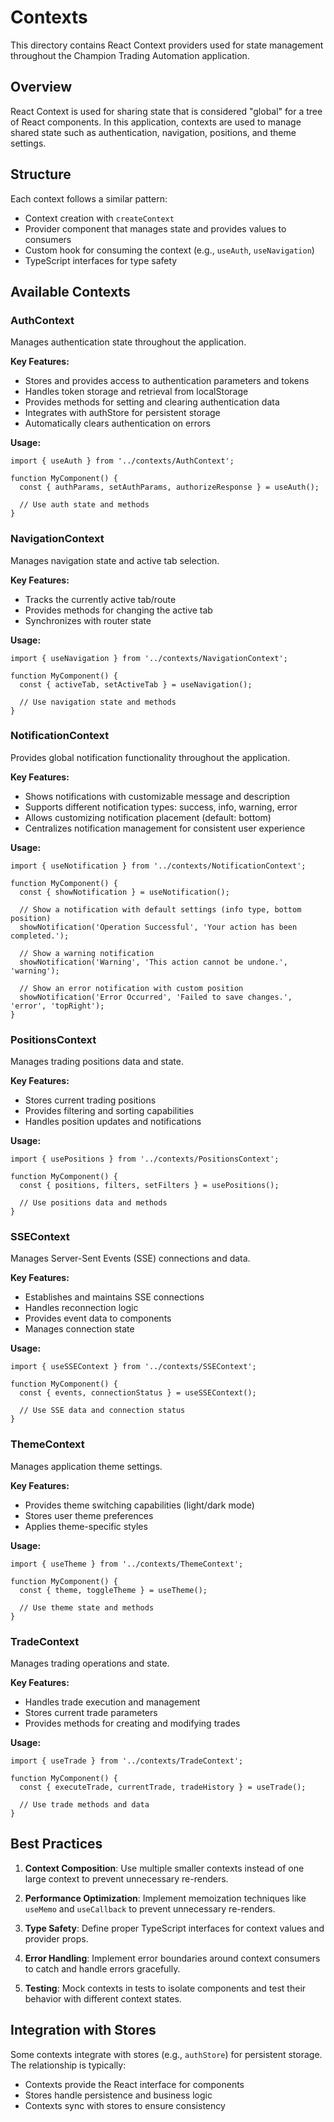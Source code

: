 # Contexts

This directory contains React Context providers used for state management throughout the Champion Trading Automation application.

## Overview

React Context is used for sharing state that is considered "global" for a tree of React components. In this application, contexts are used to manage shared state such as authentication, navigation, positions, and theme settings.

## Structure

Each context follows a similar pattern:

- Context creation with `createContext`
- Provider component that manages state and provides values to consumers
- Custom hook for consuming the context (e.g., `useAuth`, `useNavigation`)
- TypeScript interfaces for type safety

## Available Contexts

### AuthContext

Manages authentication state throughout the application.

**Key Features:**
- Stores and provides access to authentication parameters and tokens
- Handles token storage and retrieval from localStorage
- Provides methods for setting and clearing authentication data
- Integrates with authStore for persistent storage
- Automatically clears authentication on errors

**Usage:**
```tsx
import { useAuth } from '../contexts/AuthContext';

function MyComponent() {
  const { authParams, setAuthParams, authorizeResponse } = useAuth();
  
  // Use auth state and methods
}
```

### NavigationContext

Manages navigation state and active tab selection.

**Key Features:**
- Tracks the currently active tab/route
- Provides methods for changing the active tab
- Synchronizes with router state

**Usage:**
```tsx
import { useNavigation } from '../contexts/NavigationContext';

function MyComponent() {
  const { activeTab, setActiveTab } = useNavigation();
  
  // Use navigation state and methods
}
```

### NotificationContext

Provides global notification functionality throughout the application.

**Key Features:**
- Shows notifications with customizable message and description
- Supports different notification types: success, info, warning, error
- Allows customizing notification placement (default: bottom)
- Centralizes notification management for consistent user experience

**Usage:**
```tsx
import { useNotification } from '../contexts/NotificationContext';

function MyComponent() {
  const { showNotification } = useNotification();
  
  // Show a notification with default settings (info type, bottom position)
  showNotification('Operation Successful', 'Your action has been completed.');
  
  // Show a warning notification
  showNotification('Warning', 'This action cannot be undone.', 'warning');
  
  // Show an error notification with custom position
  showNotification('Error Occurred', 'Failed to save changes.', 'error', 'topRight');
}
```

### PositionsContext

Manages trading positions data and state.

**Key Features:**
- Stores current trading positions
- Provides filtering and sorting capabilities
- Handles position updates and notifications

**Usage:**
```tsx
import { usePositions } from '../contexts/PositionsContext';

function MyComponent() {
  const { positions, filters, setFilters } = usePositions();
  
  // Use positions data and methods
}
```

### SSEContext

Manages Server-Sent Events (SSE) connections and data.

**Key Features:**
- Establishes and maintains SSE connections
- Handles reconnection logic
- Provides event data to components
- Manages connection state

**Usage:**
```tsx
import { useSSEContext } from '../contexts/SSEContext';

function MyComponent() {
  const { events, connectionStatus } = useSSEContext();
  
  // Use SSE data and connection status
}
```

### ThemeContext

Manages application theme settings.

**Key Features:**
- Provides theme switching capabilities (light/dark mode)
- Stores user theme preferences
- Applies theme-specific styles

**Usage:**
```tsx
import { useTheme } from '../contexts/ThemeContext';

function MyComponent() {
  const { theme, toggleTheme } = useTheme();
  
  // Use theme state and methods
}
```

### TradeContext

Manages trading operations and state.

**Key Features:**
- Handles trade execution and management
- Stores current trade parameters
- Provides methods for creating and modifying trades

**Usage:**
```tsx
import { useTrade } from '../contexts/TradeContext';

function MyComponent() {
  const { executeTrade, currentTrade, tradeHistory } = useTrade();
  
  // Use trade methods and data
}
```

## Best Practices

1. **Context Composition**: Use multiple smaller contexts instead of one large context to prevent unnecessary re-renders.

2. **Performance Optimization**: Implement memoization techniques like `useMemo` and `useCallback` to prevent unnecessary re-renders.

3. **Type Safety**: Define proper TypeScript interfaces for context values and provider props.

4. **Error Handling**: Implement error boundaries around context consumers to catch and handle errors gracefully.

5. **Testing**: Mock contexts in tests to isolate components and test their behavior with different context states.

## Integration with Stores

Some contexts integrate with stores (e.g., `authStore`) for persistent storage. The relationship is typically:

- Contexts provide the React interface for components
- Stores handle persistence and business logic
- Contexts sync with stores to ensure consistency
